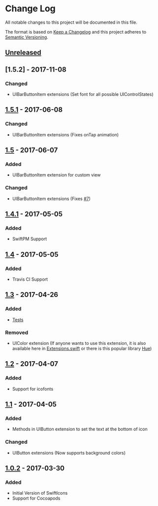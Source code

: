 # Change Log
All notable changes to this project will be documented in this file.

The format is based on [Keep a Changelog](http://keepachangelog.com/) and this project adheres to [Semantic Versioning](http://semver.org/).

## [Unreleased]

## [1.5.2] - 2017-11-08

### Changed

- UIBarButtonItem extensions (Set font for all possible UIControlStates)

## [1.5.1] - 2017-06-08

### Changed

- UIBarButtonItem extensions (Fixes onTap animation)

## [1.5] - 2017-06-07

### Added

- UIBarButtonItem extension for custom view

### Changed

- UIBarButtonItem extensions (Fixes [#7])

## [1.4.1] - 2017-05-05

### Added

- SwiftPM Support

## [1.4] - 2017-05-05

### Added

- Travis CI Support

## [1.3] - 2017-04-26

### Added

- [Tests]

### Removed

- UIColor extension (If anyone wants to use this extension, it is also available here in [Extensions.swift] or there is this popular library [Hue])

## [1.2] - 2017-04-07

### Added

- Support for icofonts

## [1.1] - 2017-04-05

### Added

- Methods in UIButton extension to set the text at the bottom of icon

### Changed

- UIButton extensions (Now supports background colors)

## [1.0.2] - 2017-03-30

### Added

- Initial Version of SwiftIcons
- Support for Cocoapods

[Unreleased]: https://github.com/ranesr/SwiftIcons/compare/1.5.1...master
[1.5.1]: https://github.com/ranesr/SwiftIcons/compare/1.5...1.5.1
[1.5]: https://github.com/ranesr/SwiftIcons/compare/1.4.1...1.5
[1.4.1]: https://github.com/ranesr/SwiftIcons/compare/1.4...1.4.1
[1.4]: https://github.com/ranesr/SwiftIcons/compare/1.3...1.4
[1.3]: https://github.com/ranesr/SwiftIcons/compare/1.2...1.3
[1.2]: https://github.com/ranesr/SwiftIcons/compare/1.1...1.2
[1.1]: https://github.com/ranesr/SwiftIcons/compare/1.0.2...1.1
[1.0.2]: https://github.com/ranesr/SwiftIcons/compare/1.0.0...1.0.2
[Tests]: https://github.com/ranesr/SwiftIcons/tree/master/SwiftIconsTests
[Extensions.swift]: https://github.com/ranesr/SwiftIcons/blob/master/SwiftIcons/Extensions.swift
[Hue]: https://github.com/hyperoslo/Hue
[#7]: https://github.com/ranesr/SwiftIcons/issues/7
